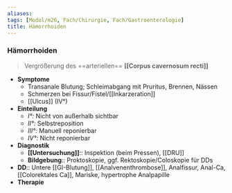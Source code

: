 ```yaml
---
aliases: 
tags: [Modul/m26, Fach/Chirurgie, Fach/Gastroenterologie]
title: Hämorrhoiden
---
```

### Hämorrhoiden
> Vergrößerung des ==arteriellen== **[[Corpus cavernosum recti]]**
- **Symptome**
	- Transanale Blutung; Schleimabgang mit Pruritus, Brennen, Nässen
	- Schmerzen bei Fissur/Fistel/[[Inkarzeration]]
	- [[Ulcus]] (IV°)
- **Einteilung**
	- *I°:* Nicht von außerhalb sichtbar
	- *II°:* Selbstreposition
	- *III°:* Manuell reponierbar
	- *IV°:* Nicht reponierbar
- **Diagnostik**
	- **[[Untersuchung]]**:: Inspektion (beim Pressen), [[DRU]]
	- **Bildgebung**:: Proktoskopie, ggf. Rektoskopie/Coloskopie für DDs
- **DD**:: Untere [[GI-Blutung]], [[Analvenenthrombose]], Analfissur, Anal-Ca, [[Colorektales Ca]], Mariske, hypertrophe Analpapille
- **Therapie**